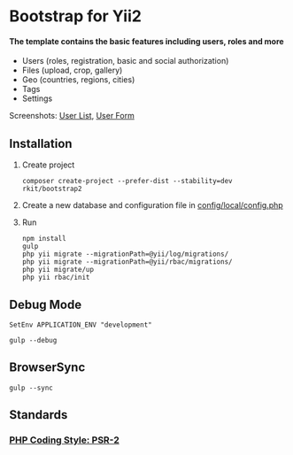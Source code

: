 Bootstrap for Yii2
========

#### The template contains the basic features including users, roles and more

- Users (roles, registration, basic and social authorization)
- Files (upload, crop, gallery)
- Geo (countries, regions, cities)
- Tags
- Settings

Screenshots:
[User List](https://cloud.githubusercontent.com/assets/4242765/5601755/2d9aad0c-9341-11e4-8ee2-ab5e02f90314.png),
[User Form](https://cloud.githubusercontent.com/assets/4242765/5601756/2fb0cdb0-9341-11e4-8d25-6aca3bc9baf8.png)

## Installation

1. Create project 

   ```
   composer create-project --prefer-dist --stability=dev rkit/bootstrap2
   ```

2. Create a new database and configuration file in [config/local/config.php](https://gist.github.com/rkit/8fa95259aace1bf4120b)

3. Run
   ```
   npm install
   gulp
   php yii migrate --migrationPath=@yii/log/migrations/
   php yii migrate --migrationPath=@yii/rbac/migrations/
   php yii migrate/up
   php yii rbac/init
   ```

## Debug Mode

~~~~
SetEnv APPLICATION_ENV "development"
~~~~

~~~~
gulp --debug
~~~~

## BrowserSync
~~~~
gulp --sync
~~~~

## Standards

### [PHP Coding Style: PSR-2](http://www.php-fig.org/psr/psr-2)